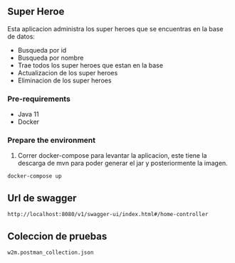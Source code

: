 Super Heroe
---
Esta aplicacion administra los super heroes que se encuentras en la base de datos:
- Busqueda por id
- Busqueda por nombre
- Trae todos los super heroes que estan en la base
- Actualizacion de los super heroes
- Eliminacion de los super heroes

### Pre-requirements
* Java 11
* Docker

### Prepare the environment

  1) Correr docker-compose para levantar la aplicacion, este tiene la descarga de mvn para poder generar el jar y posteriormente la imagen.

    docker-compose up

## Url de swagger
    http://localhost:8080/v1/swagger-ui/index.html#/home-controller
## Coleccion de pruebas
    w2m.postman_collection.json
